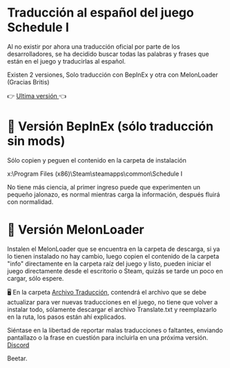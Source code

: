 # Traducción al español del juego Schedule I
Al no existir por ahora una traducción oficial por parte de los desarrolladores, se ha decidido buscar todas las palabras y frases que están en el juego y traducirlas al español.

Existen 2 versiones, Solo traducción con BepInEx y otra con MelonLoader (Gracias Britis)


:point_right:  [Ultima versión ](https://github.com/Beetario/schedule1_Spanish/archive/refs/heads/main.zip) :point_left:


# 🔰 Versión BepInEx (sólo traducción sin mods)

Sólo copien y peguen el contenido en la carpeta de instalación 

x:\Program Files (x86)\Steam\steamapps\common\Schedule I

No tiene más ciencia, al primer ingreso puede que experimenten un pequeño jalonazo, es normal mientras carga la información, después fluirá con normalidad. 

# 🔰 Versión MelonLoader

Instalen el MelonLoader que se encuentra en la carpeta de descarga, si ya lo tienen instalado no hay cambio, 
luego copien el contenido de la carpeta "info" directamente en la carpeta raíz del juego y listo, pueden iniciar el juego directamente desde el escritorio o Steam, quizás se tarde un poco en cargar, sólo espere. 


🖥 En la carpeta [Archivo Traducción](https://github.com/Beetario/schedule1_Spanish/tree/main/Archivo%20traducci%C3%B3n), contendrá el archivo que se debe actualizar para ver nuevas traducciones en el juego, no tiene que volver a instalar todo, sólamente descargar el archivo Translate.txt y reemplazarlo en la ruta, los pasos están ahí explicados. 


Siéntase en la libertad de reportar malas traducciones o faltantes, enviando pantallazo o la frase en cuestión para incluirla en una próxima versión. [Discord ](https://discord.gg/aSvFe9CTrf)


Beetar.
